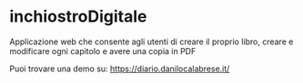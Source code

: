 # inchiostroDigitale
Applicazione web che consente agli utenti di creare il proprio libro, creare e modificare ogni capitolo e avere una copia in PDF

Puoi trovare una demo su: https://diario.danilocalabrese.it/
